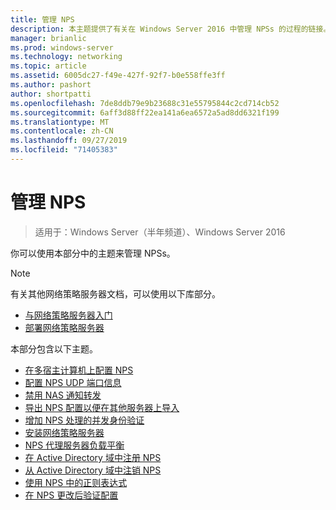 ```yaml
---
title: 管理 NPS
description: 本主题提供了有关在 Windows Server 2016 中管理 NPSs 的过程的链接。
manager: brianlic
ms.prod: windows-server
ms.technology: networking
ms.topic: article
ms.assetid: 6005dc27-f49e-427f-92f7-b0e558ffe3ff
ms.author: pashort
author: shortpatti
ms.openlocfilehash: 7de8ddb79e9b23688c31e55795844c2cd714cb52
ms.sourcegitcommit: 6aff3d88ff22ea141a6ea6572a5ad8dd6321f199
ms.translationtype: MT
ms.contentlocale: zh-CN
ms.lasthandoff: 09/27/2019
ms.locfileid: "71405383"
---
```

# <a name="manage-npss"></a>管理 NPS

>适用于：Windows Server（半年频道）、Windows Server 2016

你可以使用本部分中的主题来管理 NPSs。

>[!NOTE]
>有关其他网络策略服务器文档，可以使用以下库部分。
>- [与网络策略服务器入门](nps-getstart-top.md)
>- [部署网络策略服务器](nps-deploy.md) 

本部分包含以下主题。

- [在多宿主计算机上配置 NPS](nps-multihomed-configure.md)
- [配置 NPS UDP 端口信息](nps-udp-ports-configure.md)
- [禁用 NAS 通知转发](nps-disable-nas-notifications.md)
- [导出 NPS 配置以便在其他服务器上导入](nps-manage-export.md)
- [增加 NPS 处理的并发身份验证](nps-concurrent-auth.md)
- [安装网络策略服务器](nps-manage-install.md)
- [NPS 代理服务器负载平衡](nps-manage-proxy-lb.md)
- [在 Active Directory 域中注册 NPS](nps-manage-register.md)
- [从 Active Directory 域中注销 NPS](nps-manage-unregister.md)
- [使用 NPS 中的正则表达式](nps-crp-reg-expressions.md)
- [在 NPS 更改后验证配置](nps-manage-verify.md)

